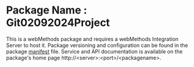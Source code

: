 # Package Name : Git02092024Project
This is a webMethods package and requires a webMethods Integration Server to host it. Package versioning and configuration can be found in the package [manifest](./Git02092024Project/manifest.v3) file. Service and API documentation is available on the package's home page http://&lt;server&gt;:&lt;port&gt;/&lt;packagename>.